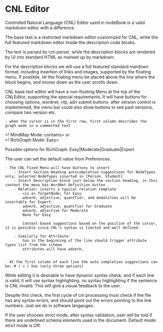 # CNL Editor
Controlled Natural Language (CNL) Editor used in nodeBook is a valid markdown editor with a difference. 

The base text is a restricted markdown editor customized for CNL, while the full featured markdown editor inside the description code blcoks. 

The text is parsed by cnl-parser, while the description blocks are rendered by UI into standard HTML as marked up by markdown. 

For the description blocks we will use a full featured standard mardown format, including insertion of links and images, supported by the floating menu.  If possible, let the floating menu be placed above the line where the block begins, and moves down as the user scrolls down. 

CNL base text editor will have a non-floating Menu at the top of the CNLEditor, supporting the special requirements.  It will have buttons  for choosing options, wordnet, nlp, adn submit buttons.  after version control is implemented, the menu bar could also show buttons to see past versions, compare two version etc. 

    - when the cursor is in the first row, first column describes the graph mode in a commented text

<! MindMap Mode: contains>
    or   
   <! RichGraph Mode: Easy> 

Possible options for RichGraph: Easy|Moderate|Graduate|Expert

The user can set the default value from Preferences. 

	- The CNL Fixed Menu will have buttons to insert
		- Insert Section Heading autocompletion suggestions for NodeTypes only, selected NodeTypes inserted in [Person, Student] 
		- Insert Description block just below the section heading, in this context the menu has WordNet Definition button
		- Relation: inserts a typical relation template
			<is a> TargetNode; for Easy
			adverb, adjective, quantfier, and modalities will be insertable for Expert
			adverb, adjective, quantfier for Graduate
			adverb, adjective for Moderate
			None for Easy
			
			Context based suggestions based on the position of the cursor, it is possible since CNL's syntax is limited and well defined.
			
		- Similarly for Attribute: 
			has in the beginning of the line should trigger attribute types list from the schema 
			attributes will have adverb, 
			
			
	- At the first column of each line the auto completion suggestions can be: # | < | has (only three options)
	

While editing it is desirable to have dynamic syntax check, and if
each line is valid, it will use syntax highlighting.  no syntax
highlighting if the sentence is CNL invalid. This will give a visual
feedback to the user. 

Despite this check, the first cycle of cnl processing must check if
the file has any syntax errors, and should point out the errors
pointing to the line numbers. Just we do in software langauges. 

If the user chooses strict mode, after syntax validation, user will be
told if there are undefined schema elements used in the document.
Default mode: strict mode is Off.


